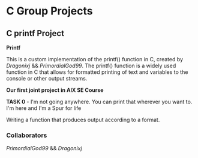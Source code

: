 # C Group Projects

## C printf Project

**Printf**

This is a custom implementation of the printf() function in C, created by _Dragonixj_ && _PrimordialGod99_. The printf() function is a widely used function in C that allows for formatted printing of text and variables to the console or other output streams.

**Our first joint project in AlX SE Course**

**TASK 0** - I'm not going anywhere. You can print that wherever you want to. I'm here and I'm a Spur for life

Writing a function that produces output according to a format.

### **Collaborators**

_PrimordialGod99_ && _Dragonixj_
